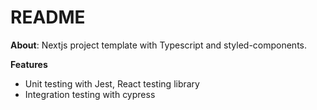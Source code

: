 # README

**About**: Nextjs project template with Typescript and styled-components.

**Features**

- Unit testing with Jest, React testing library
- Integration testing with cypress
